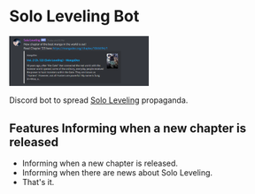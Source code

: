 # Solo Leveling Bot

<img src="res/solo-leveling.png" width="50%" alt="The 6th Roll preview">

Discord bot to spread [Solo Leveling](https://myanimelist.net/manga/121496/Solo_Leveling) propaganda.

## Features Informing when a new chapter is released
- Informing when a new chapter is released.
- Informing when there are news about Solo Leveling.
- That's it.
